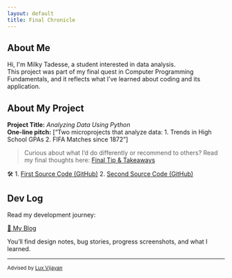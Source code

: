 ```yaml
---
layout: default
title: Final Chronicle
---
```


## About Me

Hi, I'm Milky Tadesse, a student interested in data analysis.  
This project was part of my final quest in Computer Programming Fundamentals, and it reflects what I’ve learned about coding and its application.

## About My Project

**Project Title:** *Analyzing Data Using Python*   
**One-line pitch:** [“Two microprojects that analyze data: 1. Trends in High School GPAs  2. FIFA Matches since 1872”]

> Curious about what I’d do differently or recommend to others? Read my final thoughts here: [Final Tip & Takeaways](_posts/2025-05-23-tip.md)

🛠️ 1. [First Source Code (GitHub)](https://github.com/MilkyTT/FinalProjectProgramming/blob/main/microproject-01-trends-in-high-school-gpas/microproject-01-trends-in-high-school-gpas.ipynb)
   2. [Second Source Code (GitHub)](https://github.com/MilkyTT/FinalProjectProgramming/blob/main/microproject-08-fifa-matches-since-1872/microproject-08-fifa-matches-since-1872.ipynb)

## Dev Log

Read my development journey:  

[📝 My Blog](blog.html)

You’ll find design notes, bug stories, progress screenshots, and what I learned.

---

<small>Advised by [Lux Vijayan](mailto:laxmiv2@illinois.edu)</small>
